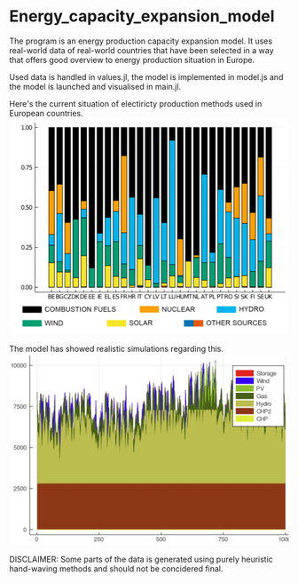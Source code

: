 # Energy_capacity_expansion_model
The program is an energy production capacity expansion model. It uses real-world data of real-world countries that have been selected in a way that offers good overview to energy production situation in Europe.

Used data is handled in values.jl, the model is implemented in model.js and the model is launched and visualised in main.jl.

Here's the current situation of electiricty production methods used in European countries.
![Europe](MYPLOTS/europe.png)

The model has showed realistic simulations regarding this.
![Example of the outcome](MYPLOTS/examplePlot1.jpg)

DISCLAIMER:
Some parts of the data is generated using purely heuristic hand-waving methods and should not be concidered final.
